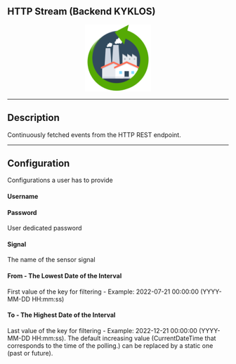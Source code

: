<!--
  ~ Licensed to the Apache Software Foundation (ASF) under one or more
  ~ contributor license agreements.  See the NOTICE file distributed with
  ~ this work for additional information regarding copyright ownership.
  ~ The ASF licenses this file to You under the Apache License, Version 2.0
  ~ (the "License"); you may not use this file except in compliance with
  ~ the License.  You may obtain a copy of the License at
  ~
  ~    http://www.apache.org/licenses/LICENSE-2.0
  ~
  ~ Unless required by applicable law or agreed to in writing, software
  ~ distributed under the License is distributed on an "AS IS" BASIS,
  ~ WITHOUT WARRANTIES OR CONDITIONS OF ANY KIND, either express or implied.
  ~ See the License for the specific language governing permissions and
  ~ limitations under the License.
  ~
  -->

## HTTP Stream (Backend KYKLOS)

<p align="center"> 
    <img src="icon.png" width="150px;" class="pe-image-documentation"/>
</p>

***

## Description
Continuously fetched events from the HTTP REST endpoint.

***

## Configuration
Configurations a user has to provide
#### Username
#### Password
User dedicated password
#### Signal
The name of the sensor signal
#### From - The Lowest Date of the Interval
First value of the key for filtering - Example: 2022-07-21 00:00:00 (YYYY-MM-DD HH:mm:ss)
#### To - The Highest Date of the Interval
Last value of the key for filtering - Example: 2022-12-21 00:00:00 (YYYY-MM-DD HH:mm:ss).
The default increasing value (CurrentDateTime that corresponds to the time of the polling.) can be replaced by a static one (past or future).
